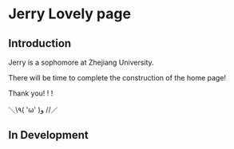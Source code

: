 # Jerry Lovely page
## Introduction

Jerry is a sophomore at Zhejiang University.

There will be time to complete the construction of the home page!

Thank you! ! !

＼\\٩( 'ω' )و //／

## In Development
